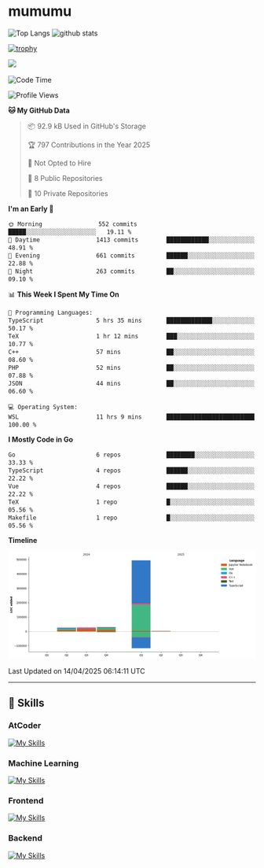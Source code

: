 # mumumu

<p align="left"> 
  <img alt="Top Langs" height="150px" src="https://github-readme-stats.vercel.app/api/top-langs/?username=mumumu6&layout=compact&show_icons=true&count_private=true" />
  <img alt="github stats" height="150px" src="https://github-readme-stats.vercel.app/api?username=mumumu6&show_icons=true&count_private=true&include_all_commits=true" />
</p>

[![trophy](https://github-profile-trophy.vercel.app/?username=mumumu6&margin-w=5&margin-h=5)](https://github.com/mumumu6/)

![](https://github-profile-summary-cards.vercel.app/api/cards/profile-details?username=mumumu6&theme=transparent)

<!--START_SECTION:waka-->
![Code Time](http://img.shields.io/badge/Code%20Time-15%20hrs%2052%20mins-blue)

![Profile Views](http://img.shields.io/badge/Profile%20Views-58-blue)

**🐱 My GitHub Data** 

> 📦 92.9 kB Used in GitHub's Storage 
 > 
> 🏆 797 Contributions in the Year 2025
 > 
> 🚫 Not Opted to Hire
 > 
> 📜 8 Public Repositories 
 > 
> 🔑 10 Private Repositories 
 > 
**I'm an Early 🐤** 

```text
🌞 Morning                552 commits         █████░░░░░░░░░░░░░░░░░░░░   19.11 % 
🌆 Daytime                1413 commits        ████████████░░░░░░░░░░░░░   48.91 % 
🌃 Evening                661 commits         ██████░░░░░░░░░░░░░░░░░░░   22.88 % 
🌙 Night                  263 commits         ██░░░░░░░░░░░░░░░░░░░░░░░   09.10 % 
```


📊 **This Week I Spent My Time On** 

```text
💬 Programming Languages: 
TypeScript               5 hrs 35 mins       █████████████░░░░░░░░░░░░   50.17 % 
TeX                      1 hr 12 mins        ███░░░░░░░░░░░░░░░░░░░░░░   10.77 % 
C++                      57 mins             ██░░░░░░░░░░░░░░░░░░░░░░░   08.60 % 
PHP                      52 mins             ██░░░░░░░░░░░░░░░░░░░░░░░   07.88 % 
JSON                     44 mins             ██░░░░░░░░░░░░░░░░░░░░░░░   06.60 % 

💻 Operating System: 
WSL                      11 hrs 9 mins       █████████████████████████   100.00 % 
```

**I Mostly Code in Go** 

```text
Go                       6 repos             ████████░░░░░░░░░░░░░░░░░   33.33 % 
TypeScript               4 repos             ██████░░░░░░░░░░░░░░░░░░░   22.22 % 
Vue                      4 repos             ██████░░░░░░░░░░░░░░░░░░░   22.22 % 
TeX                      1 repo              █░░░░░░░░░░░░░░░░░░░░░░░░   05.56 % 
Makefile                 1 repo              █░░░░░░░░░░░░░░░░░░░░░░░░   05.56 % 
```



**Timeline**

![Lines of Code chart](https://raw.githubusercontent.com/mumumu6/mumumu6/main/assets/bar_graph.png)


 Last Updated on 14/04/2025 06:14:11 UTC
<!--END_SECTION:waka-->

---

## 🚀 Skills

### AtCoder

[![My Skills](https://skillicons.dev/icons?i=cpp)](https://skillicons.dev)

### Machine Learning

[![My Skills](https://skillicons.dev/icons?i=tensorflow,pytorch)](https://skillicons.dev)

### Frontend

[![My Skills](https://skillicons.dev/icons?i=vuejs,react,ts,html,css)](https://skillicons.dev)

### Backend

[![My Skills](https://skillicons.dev/icons?i=go)](https://skillicons.dev)
